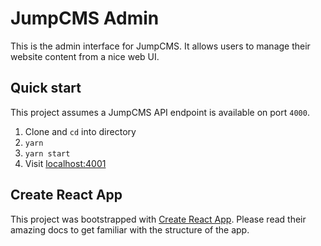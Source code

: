 # JumpCMS Admin

This is the admin interface for JumpCMS. It allows users to manage their
website content from a nice web UI.

## Quick start

This project assumes a JumpCMS API endpoint is available on port `4000`.

1. Clone and `cd` into directory
2. `yarn`
3. `yarn start`
4. Visit [localhost:4001](http://localhost:4001)

## Create React App

This project was bootstrapped with
[Create React App](https://github.com/facebookincubator/create-react-app).
Please read their amazing docs to get familiar with the structure of the app.

